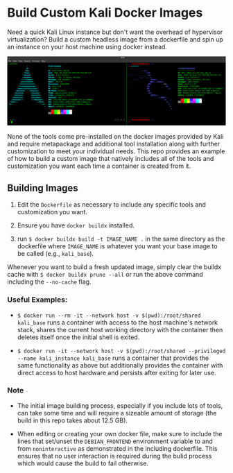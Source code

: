 # Build Custom Kali Docker Images

Need a quick Kali Linux instance but don't want the overhead of hypervisor virtualization? Build a custom headless image from a dockerfile and spin up an instance on your host machine using docker instead.

![Example](./img/example.png)

None of the tools come pre-installed on the docker images provided by Kali and require metapackage and additional tool installation along with further customization to meet your individual needs. This repo provides an example of how to build a custom image that natively includes all of the tools and customization you want each time a container is created from it.

## Building Images

1. Edit the `Dockerfile` as necessary to include any specific tools and customization you want.

2. Ensure you have `docker buildx` installed.

3. run `$ docker buildx build -t IMAGE_NAME .` in the same directory as the dockerfile where `IMAGE_NAME` is whatever you want your base image to be called (e.g., `kali_base`).

Whenever you want to build a fresh updated  image, simply clear the buildx cache with `$ docker buildx prune --all` or run the above command including the `--no-cache` flag.

### Useful Examples:

* `$ docker run --rm -it --network host -v $(pwd):/root/shared kali_base` runs a container with access to the host machine's network stack, shares the current host working directory with the container then deletes itself once the initial shell is exited.

* `$ docker run -it --network host -v $(pwd):/root/shared --privileged --name kali_instance kali_base` runs a container that provides the same functionality as above but additionally provides the container with direct access to host hardware and persists after exiting for later use.

### Note

* The initial image building process, especially if you include lots of tools, can take some time and will require a sizeable amount of storage (the build in this repo takes about 12.5 GB).

* When editing or creating your own docker file, make sure to include the lines that set/unset the `DEBIAN_FRONTEND` environment variable to and from `noninteractive` as demonstrated in the including dockerfile. This ensures that no user interaction is required during the bulid process which would cause the build to fail otherwise.
